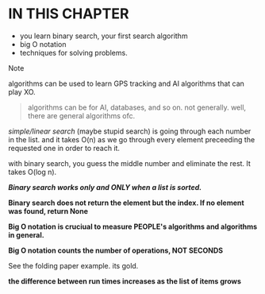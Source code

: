 # IN THIS CHAPTER
  - you learn binary search, your first search algorithm
  - big O notation
  - techniques for solving problems.

> [!NOTE]
 algorithms can be used to learn GPS tracking and AI algorithms that can play XO.
> algorithms can be for AI, databases, and so on. not generally. well, there are general algorithms ofc.

*simple/linear search* (maybe stupid search) is going through each number in the list. and it takes O(n) as we go through every element preceeding the requested one in order to reach it.

with binary search, you guess the middle number and eliminate the rest. It takes O(log n).

***Binary search works only and ONLY when a list is sorted.***

**Binary search does not return the element but the index. If no element was found, return None**


**Big O notation is cruciual to measure PEOPLE's algorithms and algorithms in general.**

**Big O notation counts the number of operations, NOT SECONDS**

See the folding paper example. its gold.

**the difference between run times increases as the list of items grows**

